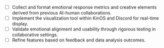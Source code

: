 - [ ] Collect and format emotional response metrics and creative elements derived from previous AI-human collaborations.
- [ ] Implement the visualization tool within KinOS and Discord for real-time display.
- [ ] Validate emotional alignment and usability through rigorous testing in collaborative settings.
- [ ] Refine features based on feedback and data analysis outcomes.
